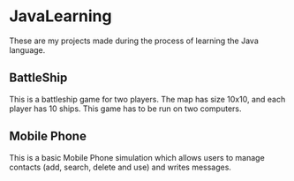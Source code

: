 # JavaLearning

These are my projects made during the process of learning the Java language.

## BattleShip

This is a battleship game for two players. The map has size 10x10, and each player has 10 ships. This game has to be run on two computers.

## Mobile Phone

This is a basic Mobile Phone simulation which allows users to manage contacts (add, search, delete and use) and writes messages.
